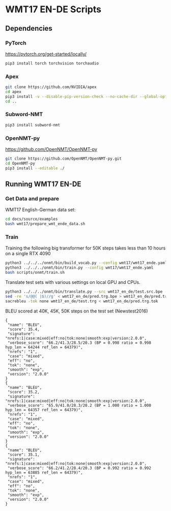 # WMT17 EN-DE Scripts

## Dependencies

### PyTorch

<https://pytorch.org/get-started/locally/>

```bash
pip3 install torch torchvision torchaudio
```

### Apex

```bash
git clone https://github.com/NVIDIA/apex
cd apex
pip3 install -v --disable-pip-version-check --no-cache-dir --global-option="--cpp_ext" --global-option="--cuda_ext" --global-option="--deprecated_fused_adam" --global-option="--xentropy" --global-option="--fast_multihead_attn" ./
cd ..
```

### Subword-NMT

```bash
pip3 install subword-nmt
```

### OpenNMT-py

<https://github.com/OpenNMT/OpenNMT-py>

```bash
git clone https://github.com/OpenNMT/OpenNMT-py.git
cd OpenNMT-py
pip3 install --editable ./
```

## Running WMT17 EN-DE

### Get Data and prepare

WMT17 English-German data set:

```bash
cd docs/source/examples
bash wmt17/prepare_wmt_ende_data.sh
```

### Train

Training the following big transformer for 50K steps takes less than 10 hours on a single RTX 4090

```bash
python3 ../../../onmt/bin/build_vocab.py --config wmt17/wmt17_ende.yaml --n_sample -1
python3 ../../../onmt/bin/train.py --config wmt17/wmt17_ende.yaml
bash scripts/onmt/train.sh
```

Translate test sets with various settings on local GPU and CPUs.

```bash
python3 ../../../onmt/bin/translate.py --src wmt17_en_de/test.src.bpe --model wmt17_en_de/bigwmt17_step_50000.pt --beam_size 5 --batch_size 4096 --batch_type tokens --output wmt17_en_de/pred.trg.bpe --gpu 0
sed -re 's/@@( |$)//g' < wmt17_en_de/pred.trg.bpe > wmt17_en_de/pred.trg.tok
sacrebleu -tok none wmt17_en_de/test.trg < wmt17_en_de/pred.trg.tok
```

BLEU scored at 40K, 45K, 50K steps on the test set (Newstest2016)

```
{
 "name": "BLEU",
 "score": 35.4,
 "signature": "nrefs:1|case:mixed|eff:no|tok:none|smooth:exp|version:2.0.0",
 "verbose_score": "66.2/41.3/28.5/20.3 (BP = 0.998 ratio = 0.998 hyp_len = 64244 ref_len = 64379)",
 "nrefs": "1",
 "case": "mixed",
 "eff": "no",
 "tok": "none",
 "smooth": "exp",
 "version": "2.0.0"
}
{
 "name": "BLEU",
 "score": 35.2,
 "signature": "nrefs:1|case:mixed|eff:no|tok:none|smooth:exp|version:2.0.0",
 "verbose_score": "65.9/41.0/28.3/20.2 (BP = 1.000 ratio = 1.000 hyp_len = 64357 ref_len = 64379)",
 "nrefs": "1",
 "case": "mixed",
 "eff": "no",
 "tok": "none",
 "smooth": "exp",
 "version": "2.0.0"
}
{
 "name": "BLEU",
 "score": 35.1,
 "signature": "nrefs:1|case:mixed|eff:no|tok:none|smooth:exp|version:2.0.0",
 "verbose_score": "66.2/41.2/28.4/20.3 (BP = 0.992 ratio = 0.992 hyp_len = 63885 ref_len = 64379)",
 "nrefs": "1",
 "case": "mixed",
 "eff": "no",
 "tok": "none",
 "smooth": "exp",
 "version": "2.0.0"
}

```

